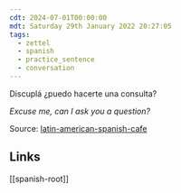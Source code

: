 ```yaml
---
cdt: 2024-07-01T00:00:00
mdt: Saturday 29th January 2022 20:27:05
tags:
  - zettel
  - spanish
  - practice_sentence
  - conversation
---
```


Discuplá ¿puedo hacerte una consulta?

*Excuse me, can I ask you a question?*

Source: [latin-american-spanish-cafe](latinamericanspanishcafe.com/argentina-spanish-phrases)

## Links
[[spanish-root]]